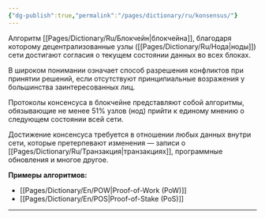 ```yaml
---
{"dg-publish":true,"permalink":"/pages/dictionary/ru/konsensus/"}
---
```



Алгоритм [[Pages/Dictionary/Ru/Блокчейн\|блокчейна]], благодаря которому децентрализованные узлы ([[Pages/Dictionary/Ru/Нода\|ноды]]) сети достигают согласия о текущем состоянии данных во всех блоках.

В широком понимании означает способ разрешения конфликтов при принятии решений, если отсутствуют принципиальные возражения у большинства заинтересованных лиц.

Протоколы консенсуса в блокчейне представляют собой алгоритмы, обязывающие не менее 51% узлов (нод) прийти к единому мнению о следующем состоянии всей сети.

Достижение консенсуса требуется в отношении любых данных внутри сети, которые претерпевают изменения — записи о [[Pages/Dictionary/Ru/Транзакция\|транзакциях]], программные обновления и многое другое.

**Примеры алгоритмов:**

* [[Pages/Dictionary/En/POW\|Proof-of-Work (PoW)]]
* [[Pages/Dictionary/En/POS\|Proof-of-Stake (PoS)]]

---
